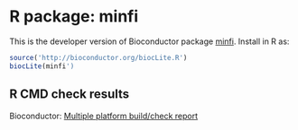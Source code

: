 # R package: minfi
This is the developer version of Bioconductor package [minfi](http://bioconductor.org/packages/devel/bioc/html/minfi.html).  Install in R as:

```r
source('http://bioconductor.org/biocLite.R')
biocLite(minfi')
```

## R CMD check results
Bioconductor: [Multiple platform build/check report](http://master.bioconductor.org/checkResults/devel/bioc-LATEST/minfi/)


